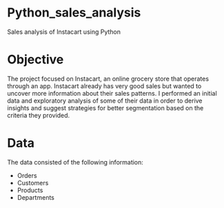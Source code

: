 # Python_sales_analysis
Sales analysis of Instacart using Python
# Objective
The project focused on Instacart, an online grocery store that operates through an app. Instacart already has very good sales but wanted to uncover more information about their sales patterns. I performed an initial data and exploratory analysis of some of their data in order to derive insights and suggest strategies for better segmentation based on the criteria they provided.
# Data
The data consisted of the following information:
- Orders
- Customers
- Products
- Departments
